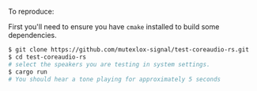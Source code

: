 To reproduce:

First you'll need to ensure you have `cmake` installed to build some
dependencies.

```sh
$ git clone https://github.com/mutexlox-signal/test-coreaudio-rs.git
$ cd test-coreaudio-rs
# select the speakers you are testing in system settings.
$ cargo run
# You should hear a tone playing for approximately 5 seconds
```
